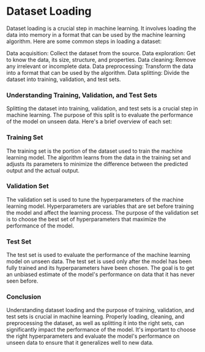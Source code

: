 # Dataset Loading
Dataset loading is a crucial step in machine learning. It involves loading the data into memory in a format that can be used by the machine learning algorithm. Here are some common steps in loading a dataset:

Data acquisition: Collect the dataset from the source.
Data exploration: Get to know the data, its size, structure, and properties.
Data cleaning: Remove any irrelevant or incomplete data.
Data preprocessing: Transform the data into a format that can be used by the algorithm.
Data splitting: Divide the dataset into training, validation, and test sets.
### Understanding Training, Validation, and Test Sets
Splitting the dataset into training, validation, and test sets is a crucial step in machine learning. The purpose of this split is to evaluate the performance of the model on unseen data. Here's a brief overview of each set:

### Training Set
The training set is the portion of the dataset used to train the machine learning model. The algorithm learns from the data in the training set and adjusts its parameters to minimize the difference between the predicted output and the actual output.

### Validation Set
The validation set is used to tune the hyperparameters of the machine learning model. Hyperparameters are variables that are set before training the model and affect the learning process. The purpose of the validation set is to choose the best set of hyperparameters that maximize the performance of the model.

### Test Set
The test set is used to evaluate the performance of the machine learning model on unseen data. The test set is used only after the model has been fully trained and its hyperparameters have been chosen. The goal is to get an unbiased estimate of the model's performance on data that it has never seen before.

### Conclusion
Understanding dataset loading and the purpose of training, validation, and test sets is crucial in machine learning. Properly loading, cleaning, and preprocessing the dataset, as well as splitting it into the right sets, can significantly impact the performance of the model. It's important to choose the right hyperparameters and evaluate the model's performance on unseen data to ensure that it generalizes well to new data.
